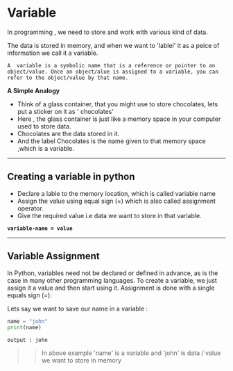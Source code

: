 # Variable

In programming , we need to store and work with various kind of data.

The data is stored in memory, and when we want to 'lablel'  it as a peice of information  we call it a variable.

`A  variable is a symbolic name that is a reference or pointer to an object/value. Once an object/alue is assigned to a variable, you can refer to the object/value by that name.`

**A Simple Analogy**
- Think of a glass container, that you might use to store chocolates, lets put a sticker on it as ' chocolates'
- Here , the glass container is just like a memory space in your computer used to store data.
- Chocolates are the data stored in it.
- And the label Chocolates is the name given to that memory space ,which is a variable.
---
## Creating a variable in python
- Declare a lable to the memory location, which is called variable name
- Assign the value using equal sign (=) which is also called assignment operator.
- Give the required value i.e data we want to store in that variable.

**`variable-name = value`** 

---
## Variable Assignment

In Python, variables need not be declared or defined in advance, as is the case in many other programming languages. To create a variable, we just assign it a value and then start using it. Assignment is done with a single equals sign (=):

Lets say we want to save our name in a variable :

```python
name = "john"
print(name)
```
`output : john` 

>>In above example 'name' is a variable and 'john' is data / value we want to store in memory 


